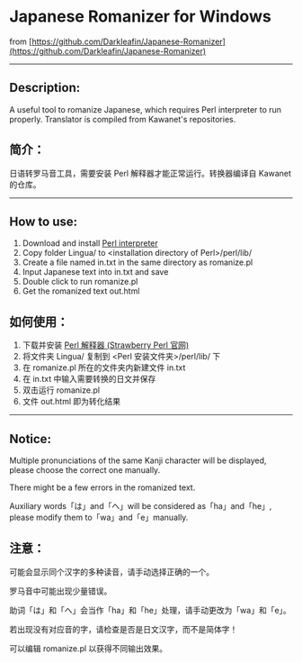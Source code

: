 # Japanese Romanizer for Windows

from [https://github.com/Darkleafin/Japanese-Romanizer](https://github.com/Darkleafin/Japanese-Romanizer)

------

## Description:

A useful tool to romanize Japanese, which requires Perl interpreter to run properly. Translator is compiled from Kawanet's repositories.

## 简介：

日语转罗马音工具，需要安装 Perl 解释器才能正常运行。转换器编译自 Kawanet 的仓库。

------

## How to use:

1. Download and install [Perl interpreter](http://strawberryperl.com/)
2. Copy folder Lingua/ to &lt;installation directory of Perl&gt;/perl/lib/
3. Create a file named in.txt in the same directory as romanize.pl
4. Input Japanese text into in.txt and save
5. Double click to run romanize.pl
6. Get the romanized text out.html

## 如何使用：

1. 下载并安装 [Perl 解释器 (Strawberry Perl 官网)](http://strawberryperl.com/)
2. 将文件夹 Lingua/ 复制到 &lt;Perl 安装文件夹&gt;/perl/lib/ 下
3. 在 romanize.pl 所在的文件夹内新建文件 in.txt 
4. 在 in.txt 中输入需要转换的日文并保存
5. 双击运行 romanize.pl
6. 文件 out.html 即为转化结果

------

## Notice:

Multiple pronunciations of the same Kanji character will be displayed, please choose the correct one manually.

There might be a few errors in the romanized text.

Auxiliary words「は」and「へ」will be considered as「ha」and「he」, please modify them to「wa」and「e」manually.

## 注意：

可能会显示同个汉字的多种读音，请手动选择正确的一个。

罗马音中可能出现少量错误。

助词「は」和「へ」会当作「ha」和「he」处理，请手动更改为「wa」和「e」。

若出现没有对应音的字，请检查是否是日文汉字，而不是简体字！

可以编辑 romanize.pl 以获得不同输出效果。
